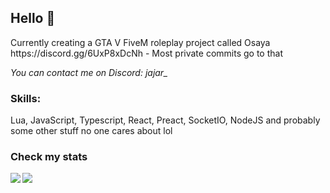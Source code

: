 ## Hello 👀
<p>
Currently creating a GTA V FiveM roleplay project called Osaya https://discord.gg/6UxP8xDcNh - Most private commits go to that

*You can contact me on Discord: jajar_*
</p>

### Skills:
<p>Lua, JavaScript, Typescript, React, Preact, SocketIO, NodeJS and probably some other stuff no one cares about lol</p>

### Check my stats
<p>
<!--   <img align = 'left' src="https://github-readme-stats.vercel.app/api?username=JajarGaming&include_all_commits=true&theme=github_dark&show_icons=true&hide_border=true&count_private=true"/> -->
 	<img align = 'left' src="https://github-readme-stats.vercel.app/api/wakatime?username=Jajar&theme=github_dark&hide_border=true&layout=compact&langs_count=8" />
</p>

![](https://komarev.com/ghpvc/?username=JajarGaming&color=2DB36E&style=flat&abbreviated=true)

